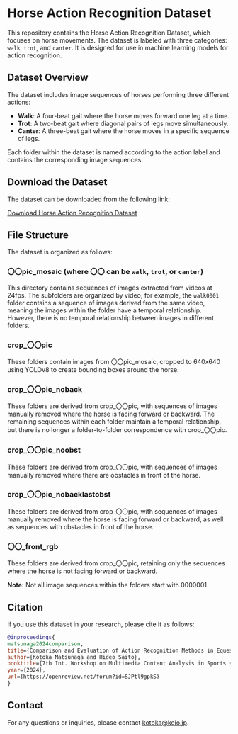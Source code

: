 # Horse Action Recognition Dataset

This repository contains the Horse Action Recognition Dataset, which focuses on horse movements. The dataset is labeled with three categories: `walk`, `trot`, and `canter`. It is designed for use in machine learning models for action recognition.

## Dataset Overview

The dataset includes image sequences of horses performing three different actions:

- **Walk**: A four-beat gait where the horse moves forward one leg at a time.
- **Trot**: A two-beat gait where diagonal pairs of legs move simultaneously.
- **Canter**: A three-beat gait where the horse moves in a specific sequence of legs.

Each folder within the dataset is named according to the action label and contains the corresponding image sequences.

## Download the Dataset

The dataset can be downloaded from the following link:

[Download Horse Action Recognition Dataset](https://keio.box.com/s/dbxcdlhe4a6ugibur7hse12anyslcr65)

## File Structure

The dataset is organized as follows:

### 〇〇pic_mosaic (where 〇〇 can be `walk`, `trot`, or `canter`)

This directory contains sequences of images extracted from videos at 24fps. The subfolders are organized by video; for example, the `walk0001` folder contains a sequence of images derived from the same video, meaning the images within the folder have a temporal relationship. However, there is no temporal relationship between images in different folders.

### crop_〇〇pic

These folders contain images from 〇〇pic_mosaic, cropped to 640x640 using YOLOv8 to create bounding boxes around the horse.

### crop_〇〇pic_noback

These folders are derived from crop_〇〇pic, with sequences of images manually removed where the horse is facing forward or backward. The remaining sequences within each folder maintain a temporal relationship, but there is no longer a folder-to-folder correspondence with crop_〇〇pic.

### crop_〇〇pic_noobst

These folders are derived from crop_〇〇pic, with sequences of images manually removed where there are obstacles in front of the horse.

### crop_〇〇pic_nobacklastobst

These folders are derived from crop_〇〇pic, with sequences of images manually removed where the horse is facing forward or backward, as well as sequences with obstacles in front of the horse.

### 〇〇_front_rgb

These folders are derived from crop_〇〇pic, retaining only the sequences where the horse is not facing forward or backward.

**Note:** Not all image sequences within the folders start with 0000001.

## Citation

If you use this dataset in your research, please cite it as follows:

```bibtex
@inproceedings{
matsunaga2024comparison,
title={Comparison and Evaluation of Action Recognition Methods in Equestrian Videos},
author={Kotoka Matsunaga and Hideo Saito},
booktitle={7th Int. Workshop on Multimedia Content Analysis in Sports (MMSports'24) @ ACM Multimedia 2024},
year={2024},
url={https://openreview.net/forum?id=SJPtl9gpkS}
}
```

## Contact

For any questions or inquiries, please contact [kotoka@keio.jp](mailto:kotoka@keio.jp).
